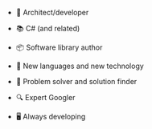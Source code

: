 - 📐 Architect/developer
- 📚 C# (and related)
- 📦 Software library author
- 💾 New languages and new technology
- 🧮 Problem solver and solution finder
- 🔍 Expert Googler

- 🖥️ Always developing

<!---
always-developing/always-developing is a ✨ special ✨ repository because its `README.md` (this file) appears on your GitHub profile.
You can click the Preview link to take a look at your changes.
--->
